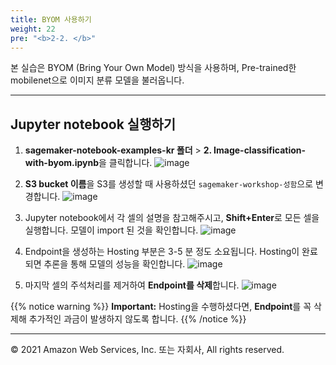 ```yaml
---
title: BYOM 사용하기
weight: 22
pre: "<b>2-2. </b>"
---
```


본 실습은 BYOM (Bring Your Own Model) 방식을 사용하며, Pre-trained한 mobilenet으로 이미지 분류 모델을 불러옵니다.

---

## Jupyter notebook 실행하기

1. **sagemaker-notebook-examples-kr 폴더** > **2. Image-classification-with-byom.ipynb**을 클릭합니다.
![image](/images/20_notebook/20_pre-trained/pt-notebook.png)

2. **S3 bucket 이름**을 S3를 생성할 때 사용하셨던 `sagemaker-workshop-성함`으로 변경합니다.
![image](/images/20_notebook/20_pre-trained/replace.png)

3. Jupyter notebook에서 각 셀의 설명을 참고해주시고, **Shift+Enter**로 모든 셀을 실행합니다. 모델이 import 된 것을 확인합니다.
![image](/images/20_notebook/20_pre-trained/result.png)

4. Endpoint을 생성하는 Hosting 부분은 3-5 분 정도 소요됩니다. Hosting이 완료되면 추론을 통해 모델의 성능을 확인합니다.
![image](/images/20_notebook/20_pre-trained/hosting.png)

5. 마지막 셀의 주석처리를 제거하여 **Endpoint를 삭제**합니다.
![image](/images/20_notebook/20_pre-trained/delete-endpoint.png)

{{% notice warning %}}
**Important:** Hosting을 수행하셨다면, **Endpoint**를 꼭 삭제해 추가적인 과금이 발생하지 않도록 합니다.
{{% /notice %}}

---

© 2021 Amazon Web Services, Inc. 또는 자회사, All rights reserved.
